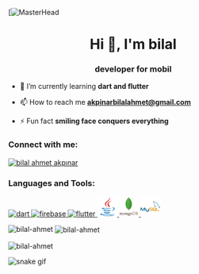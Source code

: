 [![MasterHead](https://pbs.twimg.com/media/FKNlhKZUcAEd7FY?format=jpg&name=4096x4096)
<h1 align="center">Hi 👋, I'm bilal</h1>
<h3 align="center">developer for mobil</h3>

- 🌱 I’m currently learning **dart and flutter**

- 📫 How to reach me **akpinarbilalahmet@gmail.com**

- ⚡ Fun fact **smiling face conquers everything**

<h3 align="left">Connect with me:</h3>
<p align="left">
<a href="https://linkedin.com/in/bilal ahmet akpınar" target="blank"><img align="center" src="https://raw.githubusercontent.com/rahuldkjain/github-profile-readme-generator/master/src/images/icons/Social/linked-in-alt.svg" alt="bilal ahmet akpınar" height="30" width="40" /></a>
</p>

<h3 align="left">Languages and Tools:</h3>
<p align="left"> <a href="https://dart.dev" target="_blank" rel="noreferrer"> <img src="https://www.vectorlogo.zone/logos/dartlang/dartlang-icon.svg" alt="dart" width="40" height="40"/> </a> <a href="https://firebase.google.com/" target="_blank" rel="noreferrer"> <img src="https://www.vectorlogo.zone/logos/firebase/firebase-icon.svg" alt="firebase" width="40" height="40"/> </a> <a href="https://flutter.dev" target="_blank" rel="noreferrer"> <img src="https://www.vectorlogo.zone/logos/flutterio/flutterio-icon.svg" alt="flutter" width="40" height="40"/> </a> <a href="https://www.java.com" target="_blank" rel="noreferrer"> <img src="https://raw.githubusercontent.com/devicons/devicon/master/icons/java/java-original.svg" alt="java" width="40" height="40"/> </a> <a href="https://www.mongodb.com/" target="_blank" rel="noreferrer"> <img src="https://raw.githubusercontent.com/devicons/devicon/master/icons/mongodb/mongodb-original-wordmark.svg" alt="mongodb" width="40" height="40"/> </a> <a href="https://www.mysql.com/" target="_blank" rel="noreferrer"> <img src="https://raw.githubusercontent.com/devicons/devicon/master/icons/mysql/mysql-original-wordmark.svg" alt="mysql" width="40" height="40"/> </a> </p>

<p><img align="left" src="https://github-readme-stats.vercel.app/api/top-langs?username=bilal-ahmet&show_icons=true&locale=en&layout=compact" alt="bilal-ahmet" /></p>

<p>&nbsp;<img align="center" src="https://github-readme-stats.vercel.app/api?username=bilal-ahmet&show_icons=true&locale=en" alt="bilal-ahmet" /></p>

<p><img align="center" src="https://github-readme-streak-stats.herokuapp.com/?user=bilal-ahmet&" alt="bilal-ahmet" /></p>

![snake gif](https://github.com/bilal-ahmet/bilal-ahmet/blob/output/github-contribution-grid-snake.gif)

